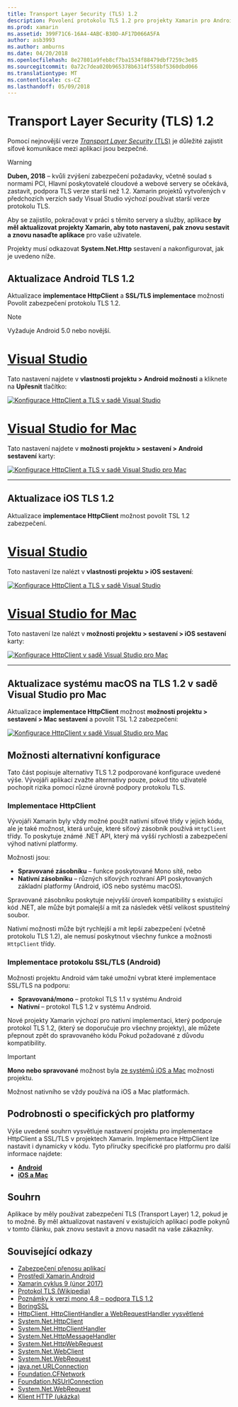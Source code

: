 ```yaml
---
title: Transport Layer Security (TLS) 1.2
description: Povolení protokolu TLS 1.2 pro projekty Xamarin pro Android, iOS a Mac
ms.prod: xamarin
ms.assetid: 399F71C6-16A4-4ABC-B30D-AF17D066A5FA
author: asb3993
ms.author: amburns
ms.date: 04/20/2018
ms.openlocfilehash: 8e27801a9feb8cf7ba1534f88479dbf7259c3e85
ms.sourcegitcommit: 0a72c7dea020b965378b6314f558bf5360dbd066
ms.translationtype: MT
ms.contentlocale: cs-CZ
ms.lasthandoff: 05/09/2018
---
```

# <a name="transport-layer-security-tls-12"></a>Transport Layer Security (TLS) 1.2

Pomocí nejnovější verze [ _Transport Layer Security_ (TLS)](https://en.wikipedia.org/wiki/Transport_Layer_Security) je důležité zajistit síťové komunikace mezi aplikací jsou bezpečné.

> [!WARNING]
> **Duben, 2018** – kvůli zvýšení zabezpečení požadavky, včetně soulad s normami PCI, Hlavní poskytovatelé cloudové a webové servery se očekává, zastavit, podpora TLS verze starší než 1.2.  Xamarin projektů vytvořených v předchozích verzích sady Visual Studio výchozí používat starší verze protokolu TLS.
>
> Aby se zajistilo, pokračovat v práci s těmito servery a služby, aplikace **by měl aktualizovat projekty Xamarin, aby toto nastavení, pak znovu sestavit a znovu nasaďte aplikace** pro vaše uživatele.

Projekty musí odkazovat **System.Net.Http** sestavení a nakonfigurovat, jak je uvedeno níže.

## <a name="update-android-to-tls-12"></a>Aktualizace Android TLS 1.2

Aktualizace **implementace HttpClient** a **SSL/TLS implementace** možnosti Povolit zabezpečení protokolu TLS 1.2.

> [!NOTE]
> Vyžaduje Android 5.0 nebo novější.

# <a name="visual-studiotabwindows"></a>[Visual Studio](#tab/windows)

Tato nastavení najdete v **vlastnosti projektu > Android možnosti** a kliknete na **Upřesnit** tlačítko:

[![Konfigurace HttpClient a TLS v sadě Visual Studio](transport-layer-security-images/android-win-sml.png)](transport-layer-security-images/android-win.png#lightbox)

# <a name="visual-studio-for-mactabmacos"></a>[Visual Studio for Mac](#tab/macos)

Tato nastavení najdete v **možnosti projektu > sestavení > Android sestavení** karty:

[![Konfigurace HttpClient a TLS v sadě Visual Studio pro Mac](transport-layer-security-images/android-mac-sml.png)](transport-layer-security-images/android-mac.png#lightbox)

-----

## <a name="update-ios-to-tls-12"></a>Aktualizace iOS TLS 1.2

Aktualizace **implementace HttpClient** možnost povolit TSL 1.2 zabezpečení.

# <a name="visual-studiotabwindows"></a>[Visual Studio](#tab/windows)

Toto nastavení lze nalézt v **vlastnosti projektu > iOS sestavení**:

[![Konfigurace HttpClient a TLS v sadě Visual Studio](transport-layer-security-images/ios-win-sml.png)](transport-layer-security-images/ios-win.png#lightbox)

# <a name="visual-studio-for-mactabmacos"></a>[Visual Studio for Mac](#tab/macos)

Toto nastavení lze nalézt v **možnosti projektu > sestavení > iOS sestavení** karty:

[![Konfigurace HttpClient v sadě Visual Studio pro Mac](transport-layer-security-images/ios-mac-sml.png)](transport-layer-security-images/ios-mac.png#lightbox)

-----

## <a name="update-macos-to-tls-12-in-visual-studio-for-mac"></a>Aktualizace systému macOS na TLS 1.2 v sadě Visual Studio pro Mac

Aktualizace **implementace HttpClient** možnost **možnosti projektu > sestavení > Mac sestavení** a povolit TSL 1.2 zabezpečení:

[![Konfigurace HttpClient v sadě Visual Studio pro Mac](transport-layer-security-images/macos-mac-sml.png)](transport-layer-security-images/macos-mac.png#lightbox)

## <a name="alternative-configuration-options"></a>Možnosti alternativní konfigurace

Tato část popisuje alternativy TLS 1.2 podporované konfigurace uvedené výše.
Vývojáři aplikací zvažte alternativy pouze, pokud tito uživatelé pochopit rizika pomocí různé úrovně podpory protokolu TLS.

### <a name="httpclient-implementation"></a>Implementace HttpClient

Vývojáři Xamarin byly vždy možné použít nativní síťové třídy v jejich kódu, ale je také možnost, která určuje, které síťový zásobník používá `HttpClient` třídy. To poskytuje známé .NET API, který má vyšší rychlosti a zabezpečení výhod nativní platformy.

Možnosti jsou:

- **Spravované zásobníku** – funkce poskytované Mono sítě, nebo
- **Nativní zásobníku** – různých síťových rozhraní API poskytovaných základní platformy (Android, iOS nebo systému macOS).

Spravované zásobníku poskytuje nejvyšší úroveň kompatibility s existující kód .NET, ale může být pomalejší a mít za následek větší velikost spustitelný soubor.

Nativní možnosti může být rychlejší a mít lepší zabezpečení (včetně protokolu TLS 1.2), ale nemusí poskytnout všechny funkce a možnosti `HttpClient` třídy.

### <a name="ssltls-implementation-android"></a>Implementace protokolu SSL/TLS (Android)

Možnosti projektu Android vám také umožní vybrat které implementace SSL/TLS na podporu:

- **Spravovaná/mono** – protokol TLS 1.1 v systému Android
- **Nativní** – protokol TLS 1.2 v systému Android.

Nové projekty Xamarin výchozí pro nativní implementaci, který podporuje protokol TLS 1.2, (který se doporučuje pro všechny projekty), ale můžete přepnout zpět do spravovaného kódu Pokud požadované z důvodu kompatibility.

> [!IMPORTANT]
> **Mono nebo spravované** možnost byla [ze systémů iOS a Mac](https://developer.xamarin.com/releases/ios/xamarin.ios_10/xamarin.ios_10.8/) možnosti projektu.
>
> Možnost nativního se vždy používá na iOS a Mac platformách.

## <a name="platform-specific-details"></a>Podrobnosti o specifických pro platformy

Výše uvedené souhrn vysvětluje nastavení projektu pro implementace HttpClient a SSL/TLS v projektech Xamarin. Implementace HttpClient lze nastavit i dynamicky v kódu. Tyto příručky specifické pro platformu pro další informace najdete:

- [**Android**](~/android/app-fundamentals/http-stack.md)
- [**iOS a Mac**](~/cross-platform/macios/http-stack.md)


## <a name="summary"></a>Souhrn

Aplikace by měly používat zabezpečení TLS (Transport Layer) 1.2, pokud je to možné.
By měl aktualizovat nastavení v existujících aplikací podle pokynů v tomto článku, pak znovu sestavit a znovu nasadit na vaše zákazníky.

## <a name="related-links"></a>Související odkazy

- [Zabezpečení přenosu aplikací](~/ios/app-fundamentals/ats.md)
- [Prostředí Xamarin.Android](~/android/deploy-test/environment.md)
- [Xamarin cyklus 9 (únor 2017)](https://releases.xamarin.com/stable-release-cycle-9/)
- [Protokol TLS (Wikipedia)](https://en.wikipedia.org/wiki/Transport_Layer_Security)
- [Poznámky k verzi mono 4.8 – podpora TLS 1.2](http://www.mono-project.com/docs/about-mono/releases/4.8.0/#tls-12-support)
- [BoringSSL](https://boringssl.googlesource.com/boringssl/)
- [HttpClient, HttpClientHandler a WebRequestHandler vysvětlené](https://blogs.msdn.microsoft.com/henrikn/2012/08/07/httpclient-httpclienthandler-and-webrequesthandler-explained/)
- [System.Net.HttpClient](https://msdn.microsoft.com/library/system.net.http.httpclient(v=vs.118).aspx)
- [System.Net.HttpClientHandler](https://msdn.microsoft.com/library/system.net.http.httpclienthandler(v=vs.118).aspx)
- [System.Net.HttpMessageHandler](https://msdn.microsoft.com/library/system.net.http.httpmessagehandler(v=vs.118).aspx)
- [System.Net.HttpWebRequest](https://msdn.microsoft.com/library/system.net.httpwebrequest(v=vs.110).aspx)
- [System.Net.WebClient](https://msdn.microsoft.com/library/system.net.webclient(v=vs.110).aspx)
- [System.Net.WebRequest](https://msdn.microsoft.com/library/system.net.webrequest(v=vs.110).aspx)
- [java.net.URLConnection](http://developer.android.com/reference/java/net/URLConnection.html)
- [Foundation.CFNetwork](https://developer.xamarin.com/api/type/CoreFoundation.CFNetwork/)
- [Foundation.NSUrlConnection](https://developer.xamarin.com/api/type/Foundation.NSUrlConnection/)
- [System.Net.WebRequest](https://msdn.microsoft.com/library/system.net.webrequest(v=vs.110).aspx)
- [Klient HTTP (ukázka)](https://developer.xamarin.com/samples/monotouch/HttpClient/)
